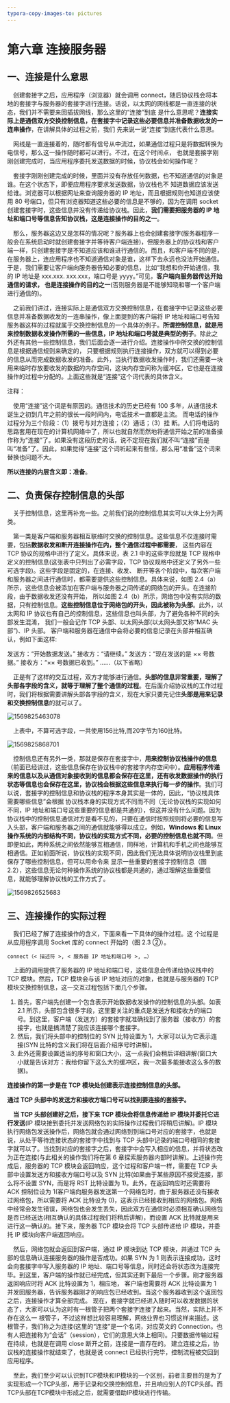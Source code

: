```yaml
---
typora-copy-images-to: pictures
---
```


# 第六章 连接服务器

## 一、连接是什么意思

&emsp;创建套接字之后，应用程序（浏览器）就会调用 connect，随后协议栈会将本地的套接字与服务器的套接字进行连接。话说，以太网的网线都是一直连接的状态，我们并不需要来回插拔网线，那么这里的“连接”到底 是什么意思呢？**连接实际上是通信双方交换控制信息，在套接字中记录这些必要信息并准备数据收发的一连串操作**，在讲解具体的过程之前，我们 先来说一说“连接”到底代表什么意思。

&emsp;网线是一直连接着的，随时都有信号从中流过，如果通信过程只是将数据转换为电信号，那么这一操作随时都可以进行。不过，在这个时间点， 也就是套接字刚刚创建完成时，当应用程序委托发送数据的时候，协议栈会如何操作呢？

&emsp;套接字刚刚创建完成的时候，里面并没有存放任何数据，也不知道通信的对象是谁。在这个状态下，即便应用程序要求发送数据，协议栈也不 知道数据应该发送给谁。浏览器可以根据网址来查询服务器的 IP 地址，而且根据规则也知道应该使用 80 号端口，但只有浏览器知道这些必要的信息是不够的，因为在调用 socket 创建套接字时，这些信息并没有传递给协议栈。因此，**我们需要把服务器的 IP 地址和端口号等信息告知协议栈，这是连接操作的目的之一**。

&emsp;那么，服务器这边又是怎样的情况呢？服务器上也会创建套接字(服务器程序一般会在系统启动时就创建套接字并等待客户端连接)，但服务器上的协议栈和客户端一样，只创建套接字是不知道应该和谁进行通信的。而且，和客户端不同的是，在服务器上，连应用程序也不知道通信对象是谁，这样下去永远也没法开始通信。于是，我们需要让客户端向服务器告知必要的信息，比如“我想和你开始通信，我的 IP 地址是 xxx.xxx. xxx.xxx，端口号是 yyyy。”可见，**客户端向服务器传达开始通信的请求， 也是连接操作的目的之一**(否则服务器是不能够知晓和哪一个客户端进行通信的)。

&emsp;之前我们讲过，连接实际上是通信双方交换控制信息，在套接字中记录这些必要信息并准备数据收发的一连串操作，像上面提到的客户端将 IP 地址和端口号告知服务器这样的过程就属于交换控制信息的一个具体的例子。**所谓控制信息，就是用来控制数据收发操作所需的一些信息，IP 地址和端口号就是典型的例子**。除此之外还有其他一些控制信息，我们后面会逐一进行介绍。连接操作中所交换的控制信息是根据通信规则来确定的， 只要根据规则执行连接操作，双方就可以得到必要的信息从而完成数据收发的准备。此外，当执行数据收发操作时，我们还需要一块用来临时存放要收发的数据的内存空间，这块内存空间称为缓冲区，它也是在连接操作的过程中分配的。上面这些就是“连接”这个词代表的具体含义。

注释：

&emsp;使用“连接”这个词是有原因的。通信技术的历史已经有 100 多年，从通信技术诞生之初到几年之前的很长一段时间内，电话技术一直都是主流。 而电话的操作过程分为三个阶段：（1）拨号与对方连接；（2）通话；（3）挂 断。人们将电话的思路套用在现在的计算机网络中了，所以也就自然而然地将通信开始之前的准备操作称为“连接”了。如果没有这段历史的话，说不定现在我们就不叫“连接”而是叫“准备”了。因此，如果觉得“连接”这个词听起来有些怪，那么用“准备”这个词来替换也问题不大。

**所以连接的内层含义即：准备**。

## 二、负责保存控制信息的头部

&emsp;关于控制信息，这里再补充一些。之前我们说的控制信息其实可以大体上分为两类。

&emsp;第一类是客户端和服务器相互联络时交换的控制信息。这些信息不仅连接时需要，包括**数据收发和断开连接操作在内，整个通信过程中都需要**， 这些内容在 TCP 协议的规格中进行了定义。具体来说，表 2.1 中的这些字段就是 TCP 规格中定义的控制信息(这张表中只列出了必需字段，TCP 协议规格中还定义了另外一些可选字段)。这些字段是固定的，在连接、收发、 断开等各个阶段中，每次客户端和服务器之间进行通信时，都需要提供这些控制信息。具体来说，如图 2.4（a）所示，这些信息会被添加在客户端与服务器之间传递的网络包的开头。在连接阶段，由于数据收发还没有开始， 所以如图 2.4（b）所示，网络包中没有实际的数据，只有控制信息。**这些控制信息位于网络包的开头，因此被称为头部**。此外，以太网和 IP 协议也有自己的控制信息，这些信息也叫头部，为了避免各种不同的头部发生混淆， 我们一般会记作 TCP 头部、以太网头部(以太网头部又称“MAC 头部”)、IP 头部。 客户端和服务器在通信中会将必要的信息记录在头部并相互确认，例如下面这样:

发送方：“开始数据发送。”
接收方：“请继续。”
发送方：“现在发送的是 ×× 号数据。”
接收方：“×× 号数据已收到。”
……（以下省略）

&emsp;正是有了这样的交互过程，双方才能够进行通信。**头部的信息非常重要，理解了头部各字段的含义，就等于理解了整个通信的过程**。在后面介绍协议栈的工作过程时，我们将根据需要讲解头部各字段的含义，现在大家只要先记住**头部是用来记录和交换控制信息**的就可以了。

![1569825463078](pictures/1569825463078.png)

&emsp;上表中，不算可选字段，一共使用156比特,而20字节为160比特。

![1569825868701](pictures/1569825868701.png)

&emsp;控制信息还有另外一类，那就是保存在套接字中，**用来控制协议栈操作的信息**（前面已经讲过，这些信息保存在协议栈中的套接字内存空间中）。**应用程序传递来的信息以及从通信对象接收到的信息都会保存在这里，还有收发数据操作的执行状态等信息也会保存在这里，协议栈会根据这些信息来执行每一步的操作**。我们可以说，套接字的控制信息和协议栈的程序本身其实是一体的，因此，“协议栈具体需要哪些信息”会根据 协议栈本身的实现方式不同而不同（无论协议栈的实现如何不同，IP 地址和端口号这些重要的信息都是共通的），但这并没有什么问题。因为协议栈中的控制信息通信对方是看不见的，只要在通信时按照规则将必要的信息写入头部，客户端和服务器之间的通信就能够得以成立。例如，**Windows 和 Linux 操作系统的内部结构不同，协议栈的实现方式不同，必要的控制信息也就不同**。但即便如此，两种系统之间依然能够互相通信，同样地，计算机和手机之间也能够互相通信。正如前面所说，协议栈的实现不同，因此我们无法具体说明协议栈里到底保存了哪些控制信息，但可以用命令来 显示一些重要的套接字控制信息（图 2.2），这些信息无论何种操作系统的协议栈都是共通的，通过理解这些重要信息，就能够理解协议栈的工作方式了。

![1569826525683](pictures/1569826525683.png)

## 三、连接操作的实际过程

&emsp;我们已经了解了连接操作的含义，下面来看一下具体的操作过程。这 个过程是从应用程序调用 Socket 库的 connect 开始的（图 2.3 ②）。

`connect（< 描述符 >, < 服务器 IP 地址和端口号 >, …）`

&emsp;上面的调用提供了服务器的 IP 地址和端口号，这些信息会传递给协议栈中的 TCP 模块。然后，TCP 模块会与该 IP 地址对应的对象，也就是与服务器的 TCP 模块交换控制信息，这一交互过程包括下面几个步骤。

1. 首先，客户端先创建一个包含表示开始数据收发操作的控制信息的头部。如表 2.1 所示，头部包含很多字段，这里要关注的重点是发送方和接收方的端口号。到这里，客户端（发送方）的套接字就准确找到了服务器（接收方）的套接字，也就是搞清楚了我应该连接哪个套接字。
2. 然后，我们将头部中的控制位的 SYN 比特设置为 1，大家可以认为它表示连接(SYN 比特的含义我们将在后面介绍序号时讲解)。
3. 此外还需要设置适当的序号和窗口大小，这一点我们会稍后详细讲解(窗口大小就是告诉对方：我给你留下这么大的缓冲区，我一次最多能接收这么多的数据)。

**连接操作的第一步是在 TCP 模块处创建表示连接控制信息的头部。**

**通过 TCP 头部中的发送方和接收方端口号可以找到要连接的套接字。**

&emsp;**当 TCP 头部创建好之后，接下来 TCP 模块会将信息传递给 IP 模块并委托它进行发送**(IP 模块接到委托并发送网络包的实际操作过程我们将稍后讲解)。IP 模块执行网络包发送操作后，网络包就会通过网络到到端口号对应的套接字，也就是说，从处于等待连接状态的套接字中找到与 TCP 头部中记录的端口号相同的套接字就可以了。当找到对应的套接字之后，套接字中会写入相应的信息，并将状态改为正在连接(与此相关的操作我们将在第 6 章探索服务器内部时讲解)。上述操作完成后，服务器的 TCP 模块会返回响应，这个过程和客户端一样，需要在 TCP 头部中设置发送方和接收方端口号以及 SYN 比特(如果由于某些原因不接受连接，那么将不设置 SYN，而是将 RST 比特设置为 1)。此外，在返回响应时还需要将 ACK 控制位设为 1(客户端向服务器发送第一个网络包时，由于服务器还没有接收过网络包，所以需要将 ACK 比特设为 0)，这表示已经接收到相应的网络包。网络中经常会发生错误，网络包也会发生丢失，因此双方在通信时必须相互确认网络包是否已经送达(相互确认的具体过程我们将稍后讲解)，而设置 ACK 比特就是用来进行这一确认的。接下来，服务器 TCP 模块会将 TCP 头部传递给 IP 模块，并委托 IP 模块向客户端返回响应。

&emsp;然后，网络包就会返回到客户端，通过 IP 模块到达 TCP 模块，并通过 TCP 头部的信息确认连接服务器的操作是否成功。如果 SYN 为 1 则表示连接成功，这时会向套接字中写入服务器的 IP 地址、端口号等信息，同时还会将状态改为连接完毕。到这里，客户端的操作就已经完成，但其实还剩下最后一个步骤。刚才服务器返回响应时将 ACK 比特设置为 1，相应地， 客户端也需要将 ACK 比特设置为 1 并发回服务器，告诉服务器刚才的响应包已经收到。当这个服务器收到这个返回包之后，连接操作才算全部完成。 现在，套接字就已经进入随时可以收发数据的状态了，大家可以认为这时有一根管子把两个套接字连接了起来。当然，实际上并不存在这么一 根管子，不过这样想比较容易理解，网络业界也习惯这样来描述。这根管子，我们称之为连接(这里的“连接”是一个名词，对应英文的 Connection。也有人把连接称为“会话”（session），它们的意思大体上相同)。只要数据传输过程在持续，也就是在调用 close 断开之前，连接是一直存在的。 建立连接之后，协议栈的连接操作就结束了，也就是说 connect 已经执行完毕，控制流程被交回到应用程序。

&emsp;至此，我们至少可以认识到TCP模块和IP模块的一个区别，前者主要目的是为了实现形成一个TCP头部，用于记录和交换控制信息，并且响应别人的TCP头部。而TCP头部在TCP模块中形成之后，就需要借助IP模块进行传输。

